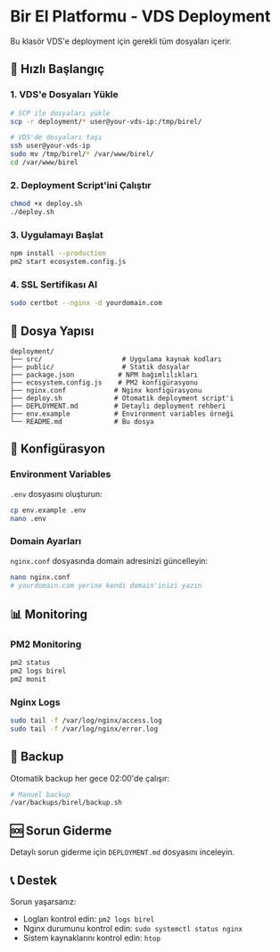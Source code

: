 # Bir El Platformu - VDS Deployment

Bu klasör VDS'e deployment için gerekli tüm dosyaları içerir.

## 🚀 Hızlı Başlangıç

### 1. VDS'e Dosyaları Yükle
```bash
# SCP ile dosyaları yükle
scp -r deployment/* user@your-vds-ip:/tmp/birel/

# VDS'de dosyaları taşı
ssh user@your-vds-ip
sudo mv /tmp/birel/* /var/www/birel/
cd /var/www/birel
```

### 2. Deployment Script'ini Çalıştır
```bash
chmod +x deploy.sh
./deploy.sh
```

### 3. Uygulamayı Başlat
```bash
npm install --production
pm2 start ecosystem.config.js
```

### 4. SSL Sertifikası Al
```bash
sudo certbot --nginx -d yourdomain.com
```

## 📁 Dosya Yapısı

```
deployment/
├── src/                    # Uygulama kaynak kodları
├── public/                 # Statik dosyalar
├── package.json           # NPM bağımlılıkları
├── ecosystem.config.js    # PM2 konfigürasyonu
├── nginx.conf            # Nginx konfigürasyonu
├── deploy.sh             # Otomatik deployment script'i
├── DEPLOYMENT.md         # Detaylı deployment rehberi
├── env.example           # Environment variables örneği
└── README.md             # Bu dosya
```

## 🔧 Konfigürasyon

### Environment Variables
`.env` dosyasını oluşturun:
```bash
cp env.example .env
nano .env
```

### Domain Ayarları
`nginx.conf` dosyasında domain adresinizi güncelleyin:
```bash
nano nginx.conf
# yourdomain.com yerine kendi domain'inizi yazın
```

## 📊 Monitoring

### PM2 Monitoring
```bash
pm2 status
pm2 logs birel
pm2 monit
```

### Nginx Logs
```bash
sudo tail -f /var/log/nginx/access.log
sudo tail -f /var/log/nginx/error.log
```

## 🔄 Backup

Otomatik backup her gece 02:00'de çalışır:
```bash
# Manuel backup
/var/backups/birel/backup.sh
```

## 🆘 Sorun Giderme

Detaylı sorun giderme için `DEPLOYMENT.md` dosyasını inceleyin.

## 📞 Destek

Sorun yaşarsanız:
- Logları kontrol edin: `pm2 logs birel`
- Nginx durumunu kontrol edin: `sudo systemctl status nginx`
- Sistem kaynaklarını kontrol edin: `htop`




